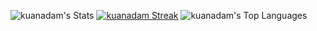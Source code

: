 ![kuanadam's Stats](https://github-readme-stats.vercel.app/api?username=kuanadam&theme=tokyonight&show_icons=true&hide_border=true&count_private=true) 
[![kuanadam Streak](https://streak-stats.demolab.com/?user=kuanadam)](https://git.io/streak-stats)
![kuanadam's Top Languages](https://github-readme-stats.vercel.app/api/top-langs/?username=kuanadam&theme=tokyonight&show_icons=true&hide_border=true&layout=compact)

